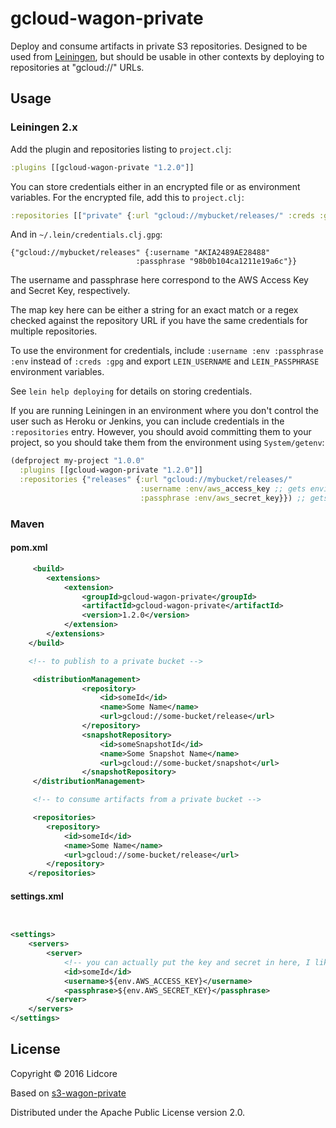 # gcloud-wagon-private

Deploy and consume artifacts in private S3 repositories. Designed to
be used from [Leiningen](https://github.com/technomancy/leiningen),
but should be usable in other contexts by deploying to repositories at
"gcloud://" URLs.

## Usage

### Leiningen 2.x

Add the plugin and repositories listing to `project.clj`:

```clj
:plugins [[gcloud-wagon-private "1.2.0"]]
```

You can store credentials either in an encrypted file or as
environment variables. For the encrypted file, add this to
`project.clj`:

```clj
:repositories [["private" {:url "gcloud://mybucket/releases/" :creds :gpg}]]
```

And in `~/.lein/credentials.clj.gpg`:

```
{"gcloud://mybucket/releases" {:username "AKIA2489AE28488"
                            :passphrase "98b0b104ca1211e19a6c"}}
```

The username and passphrase here correspond to the AWS Access Key and Secret
Key, respectively.

The map key here can be either a string for an exact match or a regex
checked against the repository URL if you have the same credentials
for multiple repositories.

To use the environment for credentials, include
`:username :env :passphrase :env` instead of `:creds :gpg` and export
`LEIN_USERNAME` and `LEIN_PASSPHRASE` environment variables.

See `lein help deploying` for details on storing credentials.

If you are running Leiningen in an environment where you don't control
the user such as Heroku or Jenkins, you can include credentials in the
`:repositories` entry. However, you should avoid committing them to
your project, so you should take them from the environment using
`System/getenv`:

```clj
(defproject my-project "1.0.0"
  :plugins [[gcloud-wagon-private "1.2.0"]]
  :repositories {"releases" {:url "gcloud://mybucket/releases/"
                             :username :env/aws_access_key ;; gets environment variable AWS_ACCESS_KEY
                             :passphrase :env/aws_secret_key}}) ;; gets environment variable AWS_SECRET_KEY 
```

### Maven

#### pom.xml

```xml
     <build>
        <extensions>
            <extension>
                <groupId>gcloud-wagon-private</groupId>
                <artifactId>gcloud-wagon-private</artifactId>
                <version>1.2.0</version>
            </extension>
        </extensions>
    </build>

    <!-- to publish to a private bucket -->

     <distributionManagement>
                <repository>
                    <id>someId</id>
                    <name>Some Name</name>
                    <url>gcloud://some-bucket/release</url>
                </repository>
                <snapshotRepository>
                    <id>someSnapshotId</id>
                    <name>Some Snapshot Name</name>
                    <url>gcloud://some-bucket/snapshot</url>
                </snapshotRepository>
     </distributionManagement>

     <!-- to consume artifacts from a private bucket -->

     <repositories>
        <repository>
            <id>someId</id>
            <name>Some Name</name>
            <url>gcloud://some-bucket/release</url>
        </repository>
    </repositories>


```

#### settings.xml



```xml


<settings>
    <servers>
        <server>
            <!-- you can actually put the key and secret in here, I like to get them from the env -->
            <id>someId</id>
            <username>${env.AWS_ACCESS_KEY}</username>
            <passphrase>${env.AWS_SECRET_KEY}</passphrase>
        </server>
    </servers>
</settings>

```

## License

Copyright © 2016 Lidcore

Based on [s3-wagon-private](https://github.com/technomancy/s3-wagon-private)

Distributed under the Apache Public License version 2.0.
